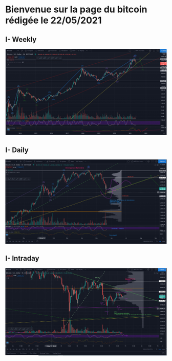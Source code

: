 # Bienvenue sur la page du bitcoin rédigée le 22/05/2021

## I- Weekly
![image](https://github.com/VlrTRD/analyse_technique/blob/Cryptomonnaies/BTCUSD/22%2005%202021/Charts/BTCUSD_weekly.png)


## I- Daily
![image](https://github.com/VlrTRD/analyse_technique/blob/Cryptomonnaies/BTCUSD/22%2005%202021/Charts/BTCUSD_Daily.png)

## I- Intraday

![image](https://github.com/VlrTRD/analyse_technique/blob/Cryptomonnaies/BTCUSD/22%2005%202021/Charts/BTCUSD_H.png)
